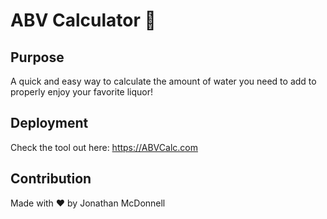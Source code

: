 # ABV Calculator 🥃

## Purpose
A quick and easy way to calculate the amount of water you need to add to properly enjoy your favorite liquor! 

## Deployment
Check the tool out here: https://ABVCalc.com

## Contribution
Made with ♥ by Jonathan McDonnell